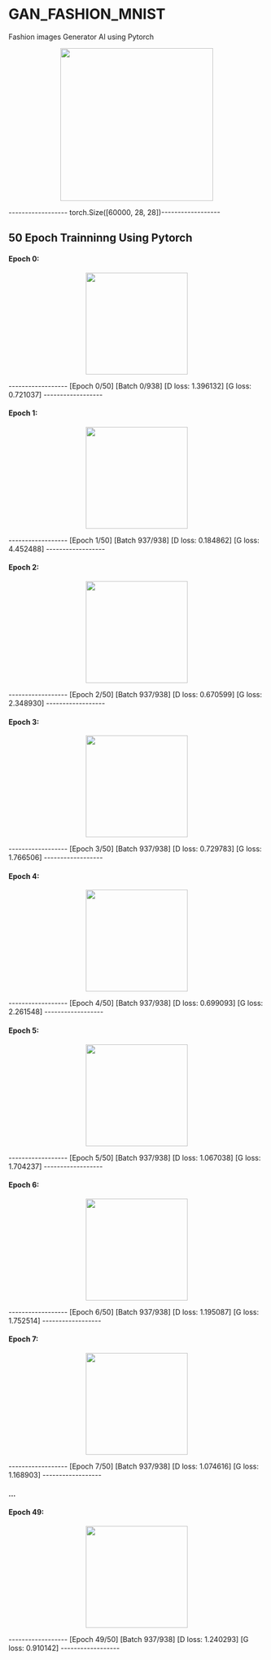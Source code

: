 # GAN_FASHION_MNIST
Fashion images Generator AI using Pytorch
<p align="center">
   <img width="300" height="300" src="https://user-images.githubusercontent.com/44817770/59225445-046a1e80-8bd1-11e9-86ae-02e514688f41.png">
   
   ------------------ torch.Size([60000, 28, 28])------------------
</p>


## 50 Epoch Trainninng Using Pytorch
####    Epoch 0:
<p align="center">
   <img width="200" height="200" src="https://user-images.githubusercontent.com/44817770/59224868-ae48ab80-8bcf-11e9-93e9-6005227fb1be.png">
   
   ------------------ [Epoch 0/50] [Batch 0/938] [D loss: 1.396132] [G loss: 0.721037] ------------------
</p>

####    Epoch 1:
<p align="center">
   <img width="200" height="200" src="https://user-images.githubusercontent.com/44817770/59225037-0aabcb00-8bd0-11e9-9969-a55e0f42177a.png">
   
   ------------------ [Epoch 1/50] [Batch 937/938] [D loss: 0.184862] [G loss: 4.452488] ------------------
</p>


####    Epoch 2:
<p align="center">
   <img width="200" height="200" src="https://user-images.githubusercontent.com/44817770/59225274-9160a800-8bd0-11e9-892d-d593f1289b51.png">
   
   ------------------ [Epoch 2/50] [Batch 937/938] [D loss: 0.670599] [G loss: 2.348930] ------------------
</p>

####    Epoch 3:
<p align="center">
   <img width="200" height="200" src="https://user-images.githubusercontent.com/44817770/59225291-9c1b3d00-8bd0-11e9-9a62-0b906d544e51.png">
   
   ------------------ [Epoch 3/50] [Batch 937/938] [D loss: 0.729783] [G loss: 1.766506] ------------------
</p>

####    Epoch 4:
<p align="center">
   <img width="200" height="200" src="https://user-images.githubusercontent.com/44817770/59225328-b0f7d080-8bd0-11e9-93df-f0aabbefc41f.png">
   
   ------------------ [Epoch 4/50] [Batch 937/938] [D loss: 0.699093] [G loss: 2.261548] ------------------
</p>

####    Epoch 5:
<p align="center">
   <img width="200" height="200" src="https://user-images.githubusercontent.com/44817770/59225341-bfde8300-8bd0-11e9-9e51-5fd3933ad6df.png">
   
   ------------------ [Epoch 5/50] [Batch 937/938] [D loss: 1.067038] [G loss: 1.704237] ------------------
</p>

####    Epoch 6:
<p align="center">
   <img width="200" height="200" src="https://user-images.githubusercontent.com/44817770/59225358-ce2c9f00-8bd0-11e9-8bfb-0e8ed5b47781.png">
   
   ------------------ [Epoch 6/50] [Batch 937/938] [D loss: 1.195087] [G loss: 1.752514] ------------------
</p>

####    Epoch 7:
<p align="center">
   <img width="200" height="200" src="https://user-images.githubusercontent.com/44817770/59225389-de447e80-8bd0-11e9-9d0b-ed6852fec5cf.png">
   
   ------------------ [Epoch 7/50] [Batch 937/938] [D loss: 1.074616] [G loss: 1.168903] ------------------
</p>

 ####                                                 ...
  
####    Epoch 49:
<p align="center">
   <img width="200" height="200" src="https://user-images.githubusercontent.com/44817770/59225434-fe743d80-8bd0-11e9-861c-735cf0da061e.png">
   
   ------------------ [Epoch 49/50] [Batch 937/938] [D loss: 1.240293] [G loss: 0.910142] ------------------
</p>



